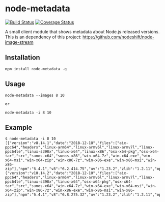 # node-metadata

[![Build Status](https://travis-ci.org/nodeshift/node-metadata.svg?branch=master)](https://travis-ci.org/nodeshift/node-metadata)
[![Coverage Status](https://coveralls.io/repos/github/nodeshift/node-metadata/badge.svg?branch=master)](https://coveralls.io/github/nodeshift/node-metadata?branch=master)

A small client module that shows metadata about Node.js released versions.
This is an dependency of this project: https://github.com/nodeshift/node-image-stream

## Installation

```
npm install node-metadata -g
```

## Usage

```
node-metadata --images 8 10

or

node-metadata -i 8 10
```

## Example

```console
$ node-metadata -i 8 10
[{"version":"v8.14.1","date":"2018-12-18","files":["aix-ppc64","headers","linux-arm64","linux-armv6l","linux-armv7l","linux-ppc64le","linux-s390x","linux-x64","linux-x86","osx-x64-pkg","osx-x64-tar","src","sunos-x64","sunos-x86","win-x64-7z","win-x64-exe","win-x64-msi","win-x64-zip","win-x86-7z","win-x86-exe","win-x86-msi","win-x86-zip"],"npm":"6.4.1","v8":"6.2.414.75","uv":"1.23.2","zlib":"1.2.11","openssl":"1.0.2q","modules":"57","lts":"Carbon"},{"version":"v10.14.2","date":"2018-12-10","files":["aix-ppc64","headers","linux-arm64","linux-armv6l","linux-armv7l","linux-ppc64le","linux-s390x","linux-x64","osx-x64-pkg","osx-x64-tar","src","sunos-x64","win-x64-7z","win-x64-exe","win-x64-msi","win-x64-zip","win-x86-7z","win-x86-exe","win-x86-msi","win-x86-zip"],"npm":"6.4.1","v8":"6.8.275.32","uv":"1.23.2","zlib":"1.2.11","openssl":"1.1.0j","modules":"64","lts":"Dubnium"}]
```

